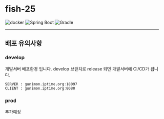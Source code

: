 # fish-25

![docker](https://img.shields.io/badge/docker&compose-blue?logo=docker)
![Spring Boot](https://img.shields.io/badge/jenkins-orange?logo=jenkins)
![Gradle](https://img.shields.io/badge/ubuntu-20.04-red?logo=ubuntu)

---

## 배포 유의사항

### develop
개발서버 배포환경 입니다.
develop 브랜치로 release 되면 개발서버에 CI/CD가 됩니다.

```gherkin
SERVER : gunimon.iptime.org:18097
CLIENT : gunimon.iptime.org:8080
```

### prod
추가예정